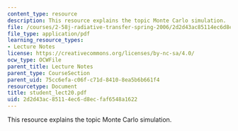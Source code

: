 ```yaml
---
content_type: resource
description: This resource explains the topic Monte Carlo simulation.
file: /courses/2-58j-radiative-transfer-spring-2006/2d2d43ac85114ec6d8ecfaf6548a1622_student_lect20.pdf
file_type: application/pdf
learning_resource_types:
- Lecture Notes
license: https://creativecommons.org/licenses/by-nc-sa/4.0/
ocw_type: OCWFile
parent_title: Lecture Notes
parent_type: CourseSection
parent_uid: 75cc6efa-c06f-c71d-8410-8ea5b6b661f4
resourcetype: Document
title: student_lect20.pdf
uid: 2d2d43ac-8511-4ec6-d8ec-faf6548a1622
---
```

This resource explains the topic Monte Carlo simulation.